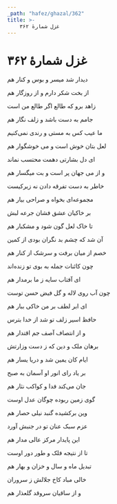 ```yaml
---
_path: "hafez/ghazal/362"
title: >-
    غزل شمارهٔ ۳۶۲
---
```

# غزل شمارهٔ ۳۶۲

<div class="b" id="bn1"><div class="m1"><p>دیدار شد میسر و بوس و کنار هم</p></div>
<div class="m2"><p>از بخت شکر دارم و از روزگار هم</p></div></div>
<div class="b" id="bn2"><div class="m1"><p>زاهد برو که طالع اگر طالع من است</p></div>
<div class="m2"><p>جامم به دست باشد و زلف نگار هم</p></div></div>
<div class="b" id="bn3"><div class="m1"><p>ما عیب کس به مستی و رندی نمی‌کنیم</p></div>
<div class="m2"><p>لعل بتان خوش است و می خوشگوار هم</p></div></div>
<div class="b" id="bn4"><div class="m1"><p>ای دل بشارتی دهمت محتسب نماند</p></div>
<div class="m2"><p>و از می جهان پر است و بت میگسار هم</p></div></div>
<div class="b" id="bn5"><div class="m1"><p>خاطر به دست تفرقه دادن نه زیرکیست</p></div>
<div class="m2"><p>مجموعه‌ای بخواه و صراحی بیار هم</p></div></div>
<div class="b" id="bn6"><div class="m1"><p>بر خاکیان عشق فشان جرعه لبش</p></div>
<div class="m2"><p>تا خاک لعل گون شود و مشکبار هم</p></div></div>
<div class="b" id="bn7"><div class="m1"><p>آن شد که چشم بد نگران بودی از کمین</p></div>
<div class="m2"><p>خصم از میان برفت و سرشک از کنار هم</p></div></div>
<div class="b" id="bn8"><div class="m1"><p>چون کائنات جمله به بوی تو زنده‌اند</p></div>
<div class="m2"><p>ای آفتاب سایه ز ما برمدار هم</p></div></div>
<div class="b" id="bn9"><div class="m1"><p>چون آب روی لاله و گل فیض حسن توست</p></div>
<div class="m2"><p>ای ابر لطف بر من خاکی ببار هم</p></div></div>
<div class="b" id="bn10"><div class="m1"><p>حافظ اسیر زلف تو شد از خدا بترس</p></div>
<div class="m2"><p>و از انتصاف آصف جم اقتدار هم</p></div></div>
<div class="b" id="bn11"><div class="m1"><p>برهان ملک و دین که ز دست وزارتش</p></div>
<div class="m2"><p>ایام کان یمین شد و دریا یسار هم</p></div></div>
<div class="b" id="bn12"><div class="m1"><p>بر یاد رای انور او آسمان به صبح</p></div>
<div class="m2"><p>جان می‌کند فدا و کواکب نثار هم</p></div></div>
<div class="b" id="bn13"><div class="m1"><p>گوی زمین ربوده چوگان عدل اوست</p></div>
<div class="m2"><p>وین برکشیده گنبد نیلی حصار هم</p></div></div>
<div class="b" id="bn14"><div class="m1"><p>عزم سبک عنان تو در جنبش آورد</p></div>
<div class="m2"><p>این پایدار مرکز عالی مدار هم</p></div></div>
<div class="b" id="bn15"><div class="m1"><p>تا از نتیجه فلک و طور دور اوست</p></div>
<div class="m2"><p>تبدیل ماه و سال و خزان و بهار هم</p></div></div>
<div class="b" id="bn16"><div class="m1"><p>خالی مباد کاخ جلالش ز سروران</p></div>
<div class="m2"><p>و از ساقیان سروقد گلعذار هم</p></div></div>
